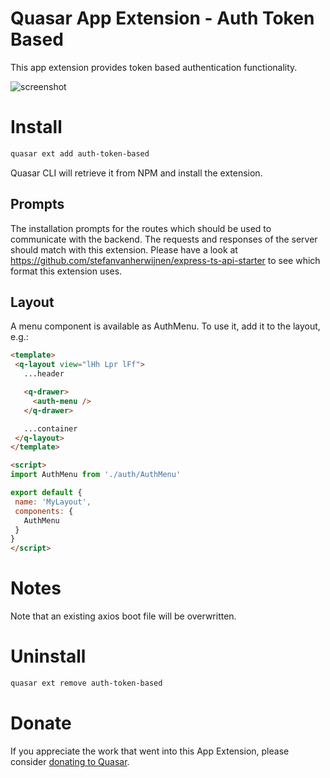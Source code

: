 Quasar App Extension - Auth Token Based
===

This app extension provides token based authentication functionality.

![screenshot](https://raw.githubusercontent.com/stefanvanherwijnen/auth-token-based/master/image.png)

# Install
```bash
quasar ext add auth-token-based
```
Quasar CLI will retrieve it from NPM and install the extension.

## Prompts

The installation prompts for the routes which should be used to communicate with the backend. The requests and responses of the server should match with this extension.
Please have a look at https://github.com/stefanvanherwijnen/express-ts-api-starter to see which format this extension uses.

## Layout

A menu component is available as AuthMenu. To use it, add it to the layout, e.g.:
```html
<template>
 <q-layout view="lHh Lpr lFf">
   ...header

   <q-drawer>
     <auth-menu />
   </q-drawer>

   ...container
 </q-layout>
</template>

<script>
import AuthMenu from './auth/AuthMenu'

export default {
 name: 'MyLayout',
 components: {
   AuthMenu
 }
}
</script>
```

# Notes
Note that an existing axios boot file will be overwritten.

# Uninstall
```bash
quasar ext remove auth-token-based
```

# Donate
If you appreciate the work that went into this App Extension, please consider [donating to Quasar](https://donate.quasar.dev).
